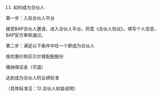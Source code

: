 11. 如何成为合伙人

第一步：入驻合伙人平台

接受BAP合伙人邀请，进入合伙人平台，同意《合伙人协议》，填写个人信息，BAP官方审核通过。

第二步：满足以下条件中任一个即成为合伙人

按优惠价购买贝尔普配股股份 

缴纳保证金（可退）

达到成为合伙人的业绩标准

（具体标准见：12.合伙人权益说明）


